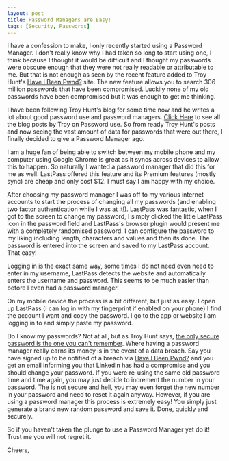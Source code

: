 ```yaml
---
layout: post
title: Password Managers are Easy!
tags: [Security, Passwords]
---
```

I have a confession to make, I only recently started using a Password Manager. I don't really know why I had taken so long to start using one, I think because I thought it would be difficult and I thought my passwords were obscure enough that they were not really readable or attributable to me. But that is not enough as seen by the recent feature added to Troy Hunt's [Have I Been Pwnd?](https://haveibeenpwned.com) site. The new feature allows you to search 306 million passwords that have been compromised. Luckily none of my old passwords have been compromised but it was enough to get me thinking.

I have been following Troy Hunt's blog for some time now and he writes a lot about good password use and password managers. [Click Here](https://www.troyhunt.com/tag/passwords/) to see all the blog posts by Troy on Password use. So from ready Troy Hunt's posts and now seeing the vast amount of data for passwords that were out there, I finally decided to give a Password Manager ago. 

I am a huge fan of being able to switch between my mobile phone and my computer using Google Chrome is great as it syncs across devices to allow this to happen. So naturally I wanted a password manager that did this for me as well. LastPass offered this feature and its Premium features (mostly sync) are cheap and only cost $12. I must say I am happy with my choice.

After choosing my password manager I was off to my various internet accounts to start the process of changing all my passwords (and enabling two factor authentication while I was at it!). LastPass was fantastic, when I got to the screen to change my password, I simply clicked the little LastPass icon in the password field and LastPass's browser plugin would present me with a completely randomised password. I can configure the password to my liking including length, characters and values and then its done. The password is entered into the screen and saved to my LastPass account. That easy! 

Logging in is the exact same way, some times I do not need even need to enter in my username, LastPass detects the website and automatically enters the username and password. This seems to be much easier than before I even had a password manager. 

On my mobile device the process is a bit different, but just as easy. I open up LastPass (I can log in with my fingerprint if enabled on your phone) I find the account I want and copy the password. I go to the app or website I am logging in to and simply paste my password.  

Do I know my passwords? Not at all, but as Troy Hunt says, [the only secure password is the one you can't remember](https://www.troyhunt.com/only-secure-password-is-one-you-cant/). Where having a password manager really earns its money is in the event of a data breach. Say you have signed up to be notified of a breach via [Have I Been Pwnd?](https://haveibeenpwned.com) and you get an email informing you that LinkedIn has had a compromise and you should change your password. If you were re-using the same old password time and time again, you may just decide to increment the number in your password. The is not secure and hell, you may even forget the new number in your password and need to reset it again anyway. However, if you are using a password manager this process is extremely easy! You simply just generate a brand new random password and save it. Done, quickly and securely. 

So if you haven't taken the plunge to use a Password Manager yet do it! Trust me you will not regret it.

Cheers,
